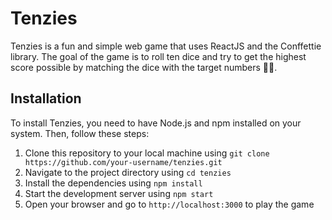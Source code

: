 # Tenzies

Tenzies is a fun and simple web game that uses ReactJS and the Conffettie library. The goal of the game is to roll ten dice and try to get the highest score possible by matching the dice with the target numbers 🎲🎉.

## Installation

To install Tenzies, you need to have Node.js and npm installed on your system. Then, follow these steps:

1. Clone this repository to your local machine using `git clone https://github.com/your-username/tenzies.git`
2. Navigate to the project directory using `cd tenzies`
3. Install the dependencies using `npm install`
4. Start the development server using `npm start`
5. Open your browser and go to `http://localhost:3000` to play the game
